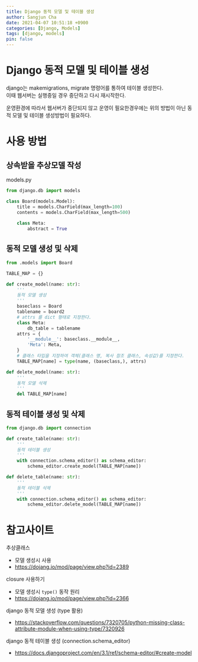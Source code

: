 ```yaml
---
title: Django 동적 모델 및 테이블 생성
author: Sangjun Cha
date: 2021-04-07 10:51:18 +0900
categories: [Django, Models]
tags: [django, models]
pin: false
---
```




# Django 동적 모델 및 테이블 생성

django는 makemigrations, migrate 명령어를 통하여 테이블 생성한다.  
이때 웹서버는 실행중일 경우 중단하고 다시 재시작한다.  

운영환경에 따라서 웹서버가 중단되지 않고 운영이 필요한경우에는 위의 방법이 아닌 동적 모델 및 테이블 생성방법이 필요하다.  



# 사용 방법

## 상속받을 추상모델 작성

models.py
```python
from django.db import models

class Board(models.Model):
	title = models.CharField(max_length=100)
	contents = models.CharField(max_length=500)
	
    class Meta:
        abstract = True
```

## 동적 모델 생성 및 삭제

```python
from .models import Board

TABLE_MAP = {}

def create_model(name: str):
	'''
	동적 모델 생성
	'''
	baseclass = Board
	tablename = board2
	# attrs 를 dict 형태로 지정한다.
	class Meta:
		db_table = tablename
	attrs = {
		'__module__': baseclass.__module__,
		'Meta': Meta,
	}
	# 클래스 타입을 지정하여 객체(클래스 명, 복사 참조 클래스, 속성값)를 지정한다. 
	TABLE_MAP[name] = type(name, (baseclass,), attrs)

def delete_model(name: str):
	'''
	동적 모델 삭제
	'''
	del TABLE_MAP[name]
```

## 동적 테이블 생성 및 삭제

```python
from django.db import connection

def create_table(name: str):
	'''
	동적 테이블 생성
	'''
	with connection.schema_editor() as schema_editor:
		schema_editor.create_model(TABLE_MAP[name])

def delete_table(name: str):
	'''
	동적 테이블 삭제
	'''
	with connection.schema_editor() as schema_editor:
		schema_editor.delete_model(TABLE_MAP[name])
```



# 참고사이트

추상클래스
- 모델 생성시 사용  
- https://dojang.io/mod/page/view.php?id=2389


closure 사용하기  
- 모델 생성시 `type()` 동작 원리  
- https://dojang.io/mod/page/view.php?id=2366


django 동적 모델 생성 (type 활용)  
- https://stackoverflow.com/questions/7320705/python-missing-class-attribute-module-when-using-type/7320926  


django 동적 테이블 생성 (connection.schema_editor)  
- https://docs.djangoproject.com/en/3.1/ref/schema-editor/#create-model